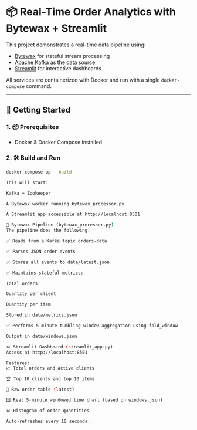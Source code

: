 # 📦 Real-Time Order Analytics with Bytewax + Streamlit

This project demonstrates a real-time data pipeline using:

- [Bytewax](https://www.bytewax.io/) for stateful stream processing
- [Apache Kafka](https://kafka.apache.org/) as the data source
- [Streamlit](https://streamlit.io/) for interactive dashboards

All services are containerized with Docker and run with a single `docker-compose` command.

---
## 🚀 Getting Started

### 1. 📦 Prerequisites

- Docker & Docker Compose installed

### 2. 🛠️ Build and Run

```bash
docker-compose up --build

This will start:

Kafka + Zookeeper

A Bytewax worker running bytewax_processor.py

A Streamlit app accessible at http://localhost:8501

🧠 Bytewax Pipeline (bytewax_processor.py)
The pipeline does the following:

✅ Reads from a Kafka topic orders-data

✅ Parses JSON order events

✅ Stores all events to data/latest.json

✅ Maintains stateful metrics:

Total orders

Quantity per client

Quantity per item

Stored in data/metrics.json

✅ Performs 5-minute tumbling window aggregation using fold_window

Output in data/windows.json

📊 Streamlit Dashboard (streamlit_app.py)
Access at http://localhost:8501

Features:
📈 Total orders and active clients

🏆 Top 10 clients and top 10 items

🧾 Raw order table (latest)

🪟 Real 5-minute windowed line chart (based on windows.json)

📊 Histogram of order quantities

Auto-refreshes every 10 seconds.


